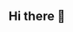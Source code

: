 ## Hi there 👋

<!--
**tapaun/tapaun** is a ✨ _special_ ✨ repository because its `README.md` (this file) appears on your GitHub profile.

Here are some ideas to get you started:

- 🔭 I’m currently on expanding my knowledge about .NET and C# and their possible uses. I wish to one day be a fullfledged C# programmer.
- 🌱 I’m currently learning Unity and game development.
- 🤔 I’m looking for help with studying guides or any sources which could help me improve.
- 💬 Ask me about anything.
- 📫 How to reach me: Discord tag: paunic
- 😄 Pronouns: He/Him
- ⚡ Fun fact: I love animals <3 
-->
